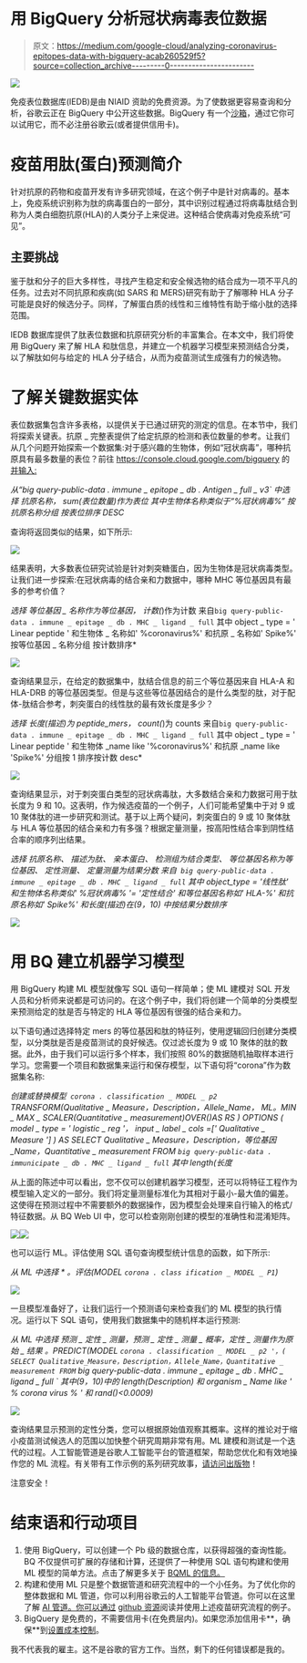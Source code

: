 # 用 BigQuery 分析冠状病毒表位数据

> 原文：<https://medium.com/google-cloud/analyzing-coronavirus-epitopes-data-with-bigquery-acab260529f5?source=collection_archive---------0----------------------->

![](img/5d5b9656c433ac3b04d4a6fcbac8d81e.png)

免疫表位数据库(IEDB)是由 NIAID 资助的免费资源。为了使数据更容易查询和分析，谷歌云正在 BigQuery 中公开这些数据。BigQuery 有一个[沙箱](https://towardsdatascience.com/bigquery-without-a-credit-card-discover-learn-and-share-199e08d4a064)，通过它你可以试用它，而不必注册谷歌云(或者提供信用卡)。

# 疫苗用肽(蛋白)预测简介

针对抗原的药物和疫苗开发有许多研究领域，在这个例子中是针对病毒的。基本上，免疫系统识别称为肽的病毒蛋白的一部分，其中识别过程通过将病毒肽结合到称为人类白细胞抗原(HLA)的人类分子上来促进。这种结合使病毒对免疫系统“可见”。

## 主要挑战

鉴于肽和分子的巨大多样性，寻找产生稳定和安全候选物的结合成为一项不平凡的任务。过去对不同抗原和疾病(如 SARS 和 MERS)研究有助于了解哪种 HLA 分子可能是良好的候选分子。同样，了解蛋白质的线性和三维特性有助于缩小肽的选择范围。

IEDB 数据库提供了肽表位数据和抗原研究分析的丰富集合。在本文中，我们将使用 BigQuery 来了解 HLA 和肽信息，并建立一个机器学习模型来预测结合分类，以了解肽如何与给定的 HLA 分子结合，从而为疫苗测试生成强有力的候选物。

# 了解关键数据实体

表位数据集包含许多表格，以提供关于已通过研究的测定的信息。在本节中，我们将探索关键表。抗原 _ 完整表提供了给定抗原的检测和表位数量的参考。让我们从几个问题开始探索一个数据集:对于感兴趣的生物体，例如“冠状病毒”，哪种抗原具有最多数量的表位？前往 https://console.cloud.google.com/bigquery 的[并输入:](https://console.cloud.google.com/bigquery)

*从“big query-public-data . immune _ epitope _ db . Antigen _ full _ v3`
中选择
抗原名称，
sum(表位数量)作为表位
其中生物体名称类似于“%冠状病毒%”
按抗原名称分组
按表位排序 DESC*

查询将返回类似的结果，如下所示:

![](img/9f14092306ff62ba926226b07b0a5d5d.png)

结果表明，大多数表位研究试验是针对刺突糖蛋白，因为生物体是冠状病毒类型。让我们进一步探索:在冠状病毒的结合亲和力数据中，哪种 MHC 等位基因具有最多的参考价值？

*选择
等位基因 _ 名称作为等位基因，
计数(*)作为计数
来自` big query-public-data . immune _ epitage _ db . MHC _ ligand _ full `
其中
object _ type = ' Linear peptide '
和生物体 _ 名称如' %coronavirus%'
和抗原 _ 名称如' Spike%'
按等位基因 _ 名称分组
按计数排序*

![](img/8fc6f22d4ec50277162d9b268821beb7.png)

查询结果显示，在给定的数据集中，肽结合信息的前三个等位基因来自 HLA-A 和 HLA-DRB 的等位基因类型。但是与这些等位基因结合的是什么类型的肽，对于配体-肽结合参考，刺突蛋白的线性肽的最有效长度是多少？

*选择
长度(描述)为 peptide_mers，
count(*)为 counts
来自` big query-public-data . immune _ epitage _ db . MHC _ ligand _ full `
其中
object _ type = ' Linear peptide '
和生物体 _name like '%coronavirus%'
和抗原 _name like 'Spike%'
分组按 1
排序按计数 desc*

![](img/d6a5662aebf111084148b5ee3bb5bc8a.png)

查询结果显示，对于刺突蛋白类型的冠状病毒肽，大多数结合亲和力数据可用于肽长度为 9 和 10。这表明，作为候选疫苗的一个例子，人们可能希望集中于对 9 或 10 聚体肽的进一步研究和测试。基于以上两个疑问，刺突蛋白的 9 或 10 聚体肽与 HLA 等位基因的结合亲和力有多强？根据定量测量，按高阳性结合率到阴性结合率的顺序列出结果。

*选择
抗原名称、
描述为肽、
亲本蛋白、
检测组为结合类型、
等位基因名称为等位基因、
定性测量、
定量测量为结果分数
来自` big query-public-data . immune _ epitage _ db . MHC _ ligand _ full`
其中
object_type = '线性肽'
和生物体名称类似' %冠状病毒% '= '定性结合'
和等位基因名称如' HLA-%'
和抗原名称如' Spike%'
和长度(描述)在(9，10)
中按结果分数排序*

![](img/81ede90115ec16de0202c18e7295d0b8.png)

# 用 BQ 建立机器学习模型

用 BigQuery 构建 ML 模型就像写 SQL 语句一样简单；使 ML 建模对 SQL 开发人员和分析师来说都是可访问的。在这个例子中，我们将创建一个简单的分类模型来预测给定的肽是否与特定的 HLA 等位基因有很强的结合亲和力。

以下语句通过选择特定 mers 的等位基因和肽的特征列，使用逻辑回归创建分类模型，以分类肽是否是疫苗测试的良好候选。仅过滤长度为 9 或 10 聚体的肽的数据。此外，由于我们可以运行多个样本，我们按照 80%的数据随机抽取样本进行学习。您需要一个项目和数据集来运行和保存模型，以下语句将“corona”作为数据集名称:

*创建或替换模型` corona . classification _ MODEL _ p2`
TRANSFORM(Qualitative _ Measure，Description，Allele_Name，
ML。MIN _ MAX _ SCALER(Quantitative _ measurement)OVER()AS RS
)
OPTIONS
(
model _ type = ' logistic _ reg '，
input _ label _ cols =[' Qualitative _ Measure ']
)
AS
SELECT
Qualitative _ Measure，Description，等位基因 _Name，Quantitative _ measurement
FROM
` big query-public-data . immunicipate _ db . MHC _ ligand _ full `
其中 length(长度*

从上面的陈述中可以看出，您不仅可以创建机器学习模型，还可以将特征工程作为模型输入定义的一部分。我们将定量测量标准化为其相对于最小-最大值的偏差。这使得在预测过程中不需要额外的数据操作，因为模型会处理来自行输入的格式/特征数据。从 BQ Web UI 中，您可以检查刚刚创建的模型的准确性和混淆矩阵。

![](img/4efdc130bfff1e1b7ecfab6674e80bd2.png)![](img/e9cf95430a2202e49471d8be0f3bf106.png)

也可以运行 ML。评估使用 SQL 语句查询模型统计信息的函数，如下所示:

*从 ML 中选择
*
。评估(MODEL ` corona . class ification _ MODEL _ P1 `)*

![](img/eab107cb6dd6760faef3d36b28162d1e.png)

一旦模型准备好了，让我们运行一个预测语句来检查我们的 ML 模型的执行情况。运行以下 SQL 语句，使用我们数据集中的随机样本运行预测:

*从 ML 中选择
预测 _ 定性 _ 测量，预测 _ 定性 _ 测量 _ 概率，定性 _ 测量作为原始 _ 结果
。PREDICT(MODEL ` corona . classification _ MODEL _ p2 '，(
SELECT Qualitative_Measure，Description，Allele_Name，Quantitative _ measurement
FROM ` big query-public-data . immune _ epitage _ db . MHC _ ligand _ full `
其中(9，10)中的 length(Description)
和 organism _ Name like ' % corona virus % '
和 rand()<0.0009)*

![](img/034f487d644b2a8e2a823f59fe41b0bc.png)

查询结果显示预测的定性分类，您可以根据原始值观察其概率。这样的推论对于缩小疫苗测试候选人的范围以加快整个研究周期非常有用。ML 建模和测试是一个迭代的过程。人工智能管道是谷歌人工智能平台的管道框架，帮助您优化和有效地操作您的 ML 流程。有关带有工作示例的系列研究故事，[请访问出版物](https://medium.com/google-ai-platform-for-predicting-peptide-for)！

注意安全！

# 结束语和行动项目

1.  使用 BigQuery，可以创建一个 Pb 级的数据仓库，以获得超强的查询性能。BQ 不仅提供可扩展的存储和计算，还提供了一种使用 SQL 语句构建和使用 ML 模型的简单方法。点击了解更多关于 [BQML 的信息。](https://cloud.google.com/bigquery-ml/docs/bigqueryml-intro)
2.  构建和使用 ML 只是整个数据管道和研究流程中的一个小任务。为了优化你的整体数据和 ML 管道，你可以利用谷歌云的人工智能平台管道。你可以在这里了解 [AI 管道。你可以通过](https://cloud.google.com/ai-platform/pipelines/docs) [github 资源](https://github.com/testpilot0/covid/blob/master/Google%20AI%20Platform%20Pipelines_%20Predicting%20COVID%20Peptide%20Vaccine%20Candidates.pdf)阅读并使用上述疫苗研究流程的例子。
3.  BigQuery 是免费的，不需要信用卡(在免费层内)。如果您添加信用卡**，确保**到[设置成本控制](https://stackoverflow.com/questions/52831056/how-do-i-turn-on-cost-controls-on-bigquery)。

我不代表我的雇主。这不是谷歌的官方工作。当然，剩下的任何错误都是我的。